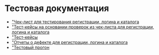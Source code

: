 # Тестовая документация
- ["Чек-лист для тестирования регистрации, логина и каталога](https://docs.google.com/spreadsheets/d/1cvYoXGlL7oIZ0cuk_lr1fctD4FMtpTd0DKWX5GLSDaM/edit?usp=sharing)
- ["Тест-кейсы на основании проверок из чек-листа для регистрации, логина и каталога](https://app.qase.io/project/G101?previewMode=side&suite=60&tab=properties#:~:text=Create%20quick%20test-,Testing,-Documentation%20Kristina%20Svirid)
- ["Тест-кейсы](https://github.com/kris-svii/docs/blob/main/G101-2025-09-07.pdf)
- ["Отчеты о дефекте для регистрации, логина и каталога]([https://github.com/kris-svii/docs/blob/main/Issues.xlsx](https://github.com/kris-svii/docs/blob/main/Issues%20(2).xlsx))
- ["Тестовый прогон](https://github.com/kris-svii/docs/blob/main/G101-Express%2Brun%2B2025_09_08%20(1).pdf)

